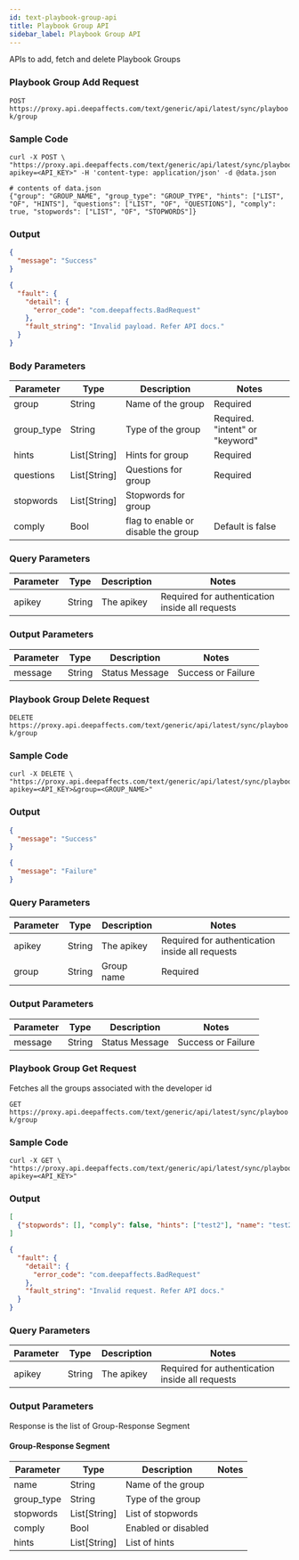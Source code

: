 ```yaml
---
id: text-playbook-group-api
title: Playbook Group API
sidebar_label: Playbook Group API
---
```


APIs to add, fetch and delete Playbook Groups


### Playbook Group Add Request

`POST https://proxy.api.deepaffects.com/text/generic/api/latest/sync/playbook/group`

### Sample Code

<!--DOCUSAURUS_CODE_TABS-->
<!--Shell-->
```shell
curl -X POST \
"https://proxy.api.deepaffects.com/text/generic/api/latest/sync/playbook/group?apikey=<API_KEY>" -H 'content-type: application/json' -d @data.json

# contents of data.json
{"group": "GROUP_NAME", "group_type": "GROUP_TYPE", "hints": ["LIST", "OF", "HINTS"], "questions": ["LIST", "OF", "QUESTIONS"], "comply": true, "stopwords": ["LIST", "OF", "STOPWORDS"]}
```

<!--END_DOCUSAURUS_CODE_TABS-->

### Output

<!--DOCUSAURUS_CODE_TABS-->
<!--Success-->
```json
{
  "message": "Success"
}
```
<!--Failure-->

```json
{
  "fault": {
    "detail": {
      "error_code": "com.deepaffects.BadRequest"
    }, 
    "fault_string": "Invalid payload. Refer API docs."
  }
}
```
<!--END_DOCUSAURUS_CODE_TABS-->


### Body Parameters

| Parameter  | Type         | Description                         | Notes                            |
| ---------- | ------------ | ----------------------------------- | -------------------------------- |
| group      | String       | Name of the group                   | Required                         |
| group_type | String       | Type of the group                   | Required. "intent" or "keyword"  |
| hints      | List[String] | Hints for group                     | Required                         |
| questions  | List[String] | Questions for group                 | Required                         |
| stopwords  | List[String] | Stopwords for group                 |                                  |
| comply     | Bool         | flag to enable or disable the group | Default is false                 |

### Query Parameters

| Parameter | Type   | Description | Notes                                           |
| --------- | ------ | ----------- | ----------------------------------------------- |
| apikey    | String | The apikey  | Required for authentication inside all requests |

### Output Parameters

| Parameter | Type   | Description         | Notes              |
| --------- | ------ | ------------------- | ------------------ |
| message   | String | Status Message      | Success or Failure |


### Playbook Group Delete Request

`DELETE https://proxy.api.deepaffects.com/text/generic/api/latest/sync/playbook/group`

### Sample Code

<!--DOCUSAURUS_CODE_TABS-->
<!--Shell-->
```shell
curl -X DELETE \
"https://proxy.api.deepaffects.com/text/generic/api/latest/sync/playbook/group?apikey=<API_KEY>&group=<GROUP_NAME>"
```

<!--END_DOCUSAURUS_CODE_TABS-->

### Output

<!--DOCUSAURUS_CODE_TABS-->
<!--Success-->
```json
{
  "message": "Success"
}
```
<!--Failure-->

```json
{
  "message": "Failure"
}
```
<!--END_DOCUSAURUS_CODE_TABS-->

### Query Parameters

| Parameter | Type   | Description | Notes                                           |
| --------- | ------ | ----------- | ----------------------------------------------- |
| apikey    | String | The apikey  | Required for authentication inside all requests |
| group     | String | Group name  | Required                                        |

### Output Parameters

| Parameter | Type   | Description         | Notes              |
| --------- | ------ | ------------------- | ------------------ |
| message   | String | Status Message      | Success or Failure |


### Playbook Group Get Request

Fetches all the groups associated with the developer id

`GET https://proxy.api.deepaffects.com/text/generic/api/latest/sync/playbook/group`

### Sample Code

<!--DOCUSAURUS_CODE_TABS-->
<!--Shell-->
```shell
curl -X GET \
"https://proxy.api.deepaffects.com/text/generic/api/latest/sync/playbook/group?apikey=<API_KEY>"
```

<!--END_DOCUSAURUS_CODE_TABS-->

### Output

<!--DOCUSAURUS_CODE_TABS-->
<!--Success-->
```json
[
  {"stopwords": [], "comply": false, "hints": ["test2"], "name": "test2", "group_type": "keyword"}
]
```
<!--Failure-->

```json
{
  "fault": {
    "detail": {
      "error_code": "com.deepaffects.BadRequest"
    }, 
    "fault_string": "Invalid request. Refer API docs."
  }
}
```
<!--END_DOCUSAURUS_CODE_TABS-->

### Query Parameters

| Parameter | Type   | Description | Notes                                           |
| --------- | ------ | ----------- | ----------------------------------------------- |
| apikey    | String | The apikey  | Required for authentication inside all requests |

### Output Parameters
Response is the list of Group-Response Segment

#### Group-Response Segment
| Parameter  | Type         | Description         | Notes |
| ---------- | ------------ | ------------------- | ----- |
| name       | String       | Name of the group   |       |
| group_type | String       | Type of the group   |       |
| stopwords  | List[String] | List of stopwords   |       |
| comply     | Bool         | Enabled or disabled |       |
| hints      | List[String] | List of hints       |       |
